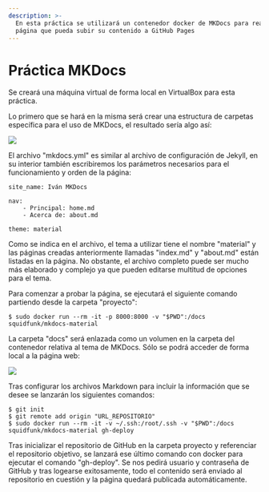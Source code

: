 ```yaml
---
description: >-
  En esta práctica se utilizará un contenedor docker de MKDocs para realizar una
  página que pueda subir su contenido a GitHub Pages
---
```


# Práctica MKDocs

Se creará una máquina virtual de forma local en VirtualBox para esta práctica.

Lo primero que se hará en la misma será crear una estructura de carpetas específica para el uso de MKDocs, el resultado sería algo así:

![](../.gitbook/assets/image%20%2854%29.png)

El archivo "mkdocs.yml" es similar al archivo de configuración de Jekyll, en su interior también escribiremos los parámetros necesarios para el funcionamiento y orden de la página:

```text
site_name: Iván MKDocs

nav:
    - Principal: home.md
    - Acerca de: about.md

theme: material
```

Como se indica en el archivo, el tema a utilizar tiene el nombre "material" y las páginas creadas anteriormente llamadas "index.md" y "about.md" están listadas en la página. No obstante, el archivo completo puede ser mucho más elaborado y complejo ya que pueden editarse multitud de opciones para el tema.

Para comenzar a probar la página, se ejecutará el siguiente comando partiendo desde la carpeta "proyecto":

```text
$ sudo docker run --rm -it -p 8000:8000 -v "$PWD":/docs squidfunk/mkdocs-material
```

La carpeta "docs" será enlazada como un volumen en la carpeta del contenedor relativa al tema de MKDocs. Sólo se podrá acceder de forma local a la página web:

![](../.gitbook/assets/image%20%2853%29.png)

Tras configurar los archivos Markdown para incluir la información que se desee se lanzarán los siguientes comandos:

```text
$ git init
$ git remote add origin "URL_REPOSITORIO"
$ sudo docker run --rm -it -v ~/.ssh:/root/.ssh -v "$PWD":/docs squidfunk/mkdocs-material gh-deploy
```

Tras inicializar el repositorio de GitHub en la carpeta proyecto y referenciar el repositorio objetivo, se lanzará ese último comando con docker para ejecutar el comando "gh-deploy". Se nos pedirá usuario y contraseña de GitHub y tras logearse exitosamente, todo el contenido será enviado al repositorio en cuestión y la página quedará publicada automáticamente.
